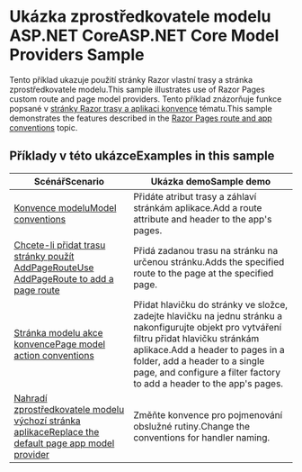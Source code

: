 # <a name="aspnet-core-model-providers-sample"></a><span data-ttu-id="7b707-101">Ukázka zprostředkovatele modelu ASP.NET Core</span><span class="sxs-lookup"><span data-stu-id="7b707-101">ASP.NET Core Model Providers Sample</span></span>

<span data-ttu-id="7b707-102">Tento příklad ukazuje použití stránky Razor vlastní trasy a stránka zprostředkovatele modelu.</span><span class="sxs-lookup"><span data-stu-id="7b707-102">This sample illustrates use of Razor Pages custom route and page model providers.</span></span> <span data-ttu-id="7b707-103">Tento příklad znázorňuje funkce popsané v [stránky Razor trasy a aplikaci konvence](https://docs.microsoft.com/aspnet/core/mvc/razor-pages/razor-pages-convention-features) tématu.</span><span class="sxs-lookup"><span data-stu-id="7b707-103">This sample demonstrates the features described in the [Razor Pages route and app conventions](https://docs.microsoft.com/aspnet/core/mvc/razor-pages/razor-pages-convention-features) topic.</span></span>

## <a name="examples-in-this-sample"></a><span data-ttu-id="7b707-104">Příklady v této ukázce</span><span class="sxs-lookup"><span data-stu-id="7b707-104">Examples in this sample</span></span>

| <span data-ttu-id="7b707-105">Scénář</span><span class="sxs-lookup"><span data-stu-id="7b707-105">Scenario</span></span> | <span data-ttu-id="7b707-106">Ukázka demo</span><span class="sxs-lookup"><span data-stu-id="7b707-106">Sample demo</span></span> |
| -------- | ----------- |
| [<span data-ttu-id="7b707-107">Konvence modelu</span><span class="sxs-lookup"><span data-stu-id="7b707-107">Model conventions</span></span>](https://docs.microsoft.com/aspnet/core/mvc/razor-pages/razor-pages-conventions#model-conventions) | <span data-ttu-id="7b707-108">Přidáte atribut trasy a záhlaví stránkám aplikace.</span><span class="sxs-lookup"><span data-stu-id="7b707-108">Add a route attribute and header to the app's pages.</span></span> |
| [<span data-ttu-id="7b707-109">Chcete-li přidat trasu stránky použít AddPageRoute</span><span class="sxs-lookup"><span data-stu-id="7b707-109">Use AddPageRoute to add a page route</span></span>](https://docs.microsoft.com/aspnet/core/mvc/razor-pages/razor-pages-conventions#configure-a-page-route) | <span data-ttu-id="7b707-110">Přidá zadanou trasu na stránku na určenou stránku.</span><span class="sxs-lookup"><span data-stu-id="7b707-110">Adds the specified route to the page at the specified page.</span></span> |
| [<span data-ttu-id="7b707-111">Stránka modelu akce konvence</span><span class="sxs-lookup"><span data-stu-id="7b707-111">Page model action conventions</span></span>](https://docs.microsoft.com/aspnet/core/mvc/razor-pages/razor-pages-conventions#page-model-action-conventions) | <span data-ttu-id="7b707-112">Přidat hlavičku do stránky ve složce, zadejte hlavičku na jednu stránku a nakonfigurujte objekt pro vytváření filtru přidat hlavičku stránkám aplikace.</span><span class="sxs-lookup"><span data-stu-id="7b707-112">Add a header to pages in a folder, add a header to a single page, and configure a filter factory to add a header to the app's pages.</span></span> |
| [<span data-ttu-id="7b707-113">Nahradí zprostředkovatele modelu výchozí stránka aplikace</span><span class="sxs-lookup"><span data-stu-id="7b707-113">Replace the default page app model provider</span></span>](https://docs.microsoft.com/aspnet/core/mvc/razor-pages/razor-pages-conventions#replace-the-default-page-app-model-provider) | <span data-ttu-id="7b707-114">Změňte konvence pro pojmenování obslužné rutiny.</span><span class="sxs-lookup"><span data-stu-id="7b707-114">Change the conventions for handler naming.</span></span> |
